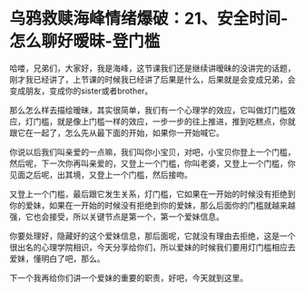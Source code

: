 # 乌鸦救赎海峰情绪爆破：21、安全时间-怎么聊好暧昧-登门槛

哈喽，兄弟们，大家好，我是海峰，这节课我们还是继续讲暧昧的没讲完的话题，刚才我已经讲了，上节课的时候我已经讲了后果是什么，后果就是会变成兄弟，会变成朋友，变成你的sister或者brother。

那么怎么样去描绘暧昧，其实很简单，我们有一个心理学的效应，它叫做灯门槛效应，灯门槛，就是像上门槛一样的效应，一步一步的往上推进，推到吃糕点，你就跟它在一起了，怎么先从最下面的开始，如果你一开始喊它。

你说以后我们叫亲爱的一点嘛，我们叫你小宝贝，对吧，小宝贝你登上一个门槛，然后呢，下一次你再叫亲爱的，又登上一个门槛，你叫老婆，又登上一个门槛，你见面之后呢，出其境，又登上一个门槛，然后接吻。

又登上一个门槛，最后跟它发生关系，灯门槛，它如果在一开始的时候没有拒绝到你的爱妹，如果在一开始的时候没有拒绝到你的爱妹，那么后面你的门槛就越来越强，它也会接受，所以关键节点是第一个，第一个爱妹信息。

你要处理好，隐藏好的这个爱妹信息，那后面呢，它就没有理由去拒绝，这是一个很出名的心理学院相识，今天分享给你们，所以爱妹的时候我们要用灯门槛相应去爱妹，懂明白了吧，那么。

下一个我再给你们讲一个爱妹的重要的职责，好吧，今天就到这里。